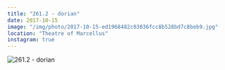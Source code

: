 ```yaml
---
title: "261.2 - dorian"
date: 2017-10-15
image: "/img/photo/2017-10-15-ed1968482c03036fcc8b528bd7c8beb9.jpg"
location: "Theatre of Marcellus"
instagram: true
---
```


![261.2 - dorian](/img/photo/2017-10-15-ed1968482c03036fcc8b528bd7c8beb9.jpg)
